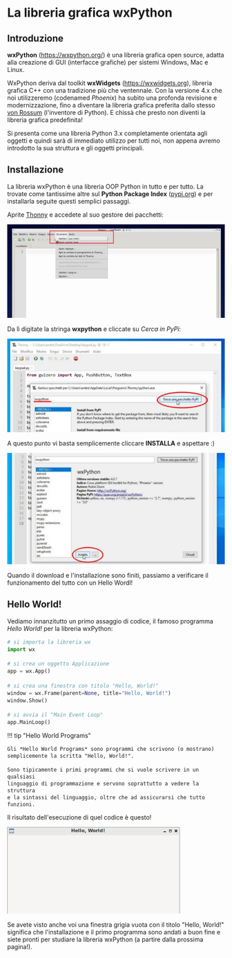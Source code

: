# La libreria grafica wxPython


<!-- ########################################################################################################################################### -->
## Introduzione

**wxPython** (<https://wxpython.org/>) è una libreria grafica open source, adatta alla creazione di GUI (interfacce grafiche) per sistemi Windows, Mac e Linux.

WxPython deriva dal toolkit **wxWidgets** (<https://wxwidgets.org>), libreria grafica C++ con una tradizione più che ventennale. 
Con la versione 4.x che noi utilizzeremo (codenamed *Phoenix*) ha subìto una profonda revisione e modernizzazione, fino a diventare la libreria
grafica preferita dallo stesso [von Rossum](https://it.wikipedia.org/wiki/Guido_van_Rossum) (l'inventore di Python). 
E chissà che presto non diventi la libreria grafica predefinita!

Si presenta come una libreria Python 3.x completamente orientata agli oggetti e quindi sarà di immediato utilizzo per tutti noi, 
non appena avremo introdotto la sua struttura e gli oggetti principali.


<!-- ########################################################################################################################################### -->
## Installazione

La libreria wxPython è una libreria OOP Python in tutto e per tutto. 
La trovate come tantissime altre sul **Python Package Index** ([pypi.org](https://pypi.org)) e per installarla
seguite questi semplici passaggi.

Aprite [Thonny](https://thonny.org) e accedete al suo gestore dei pacchetti:

![image](images/wxpython_install_0.jpg)

Da lì digitate la stringa **wxpython** e cliccate su *Cerca in PyPi*:

![image](images/wxpython_install_1.jpg)

A questo punto vi basta semplicemente cliccare **INSTALLA** e aspettare :)

![image](images/wxpython_install_2.jpg)

Quando il download e l'installazione sono finiti, passiamo a verificare il funzionamento del tutto con un Hello Wordl!


<!-- ########################################################################################################################################### -->
## Hello World!


Vediamo innanzitutto un primo assaggio di codice, il famoso programma *Hello World!* per la libreria wxPython:

``` python
# si importa la libreria wx
import wx

# si crea un oggetto Applicazione
app = wx.App()

# si crea una finestra con titolo "Hello, World!"
window = wx.Frame(parent=None, title="Hello, World!")
window.Show()

# si avvia il "Main Event Loop"
app.MainLoop()
```

!!! tip "Hello World Programs"

    Gli *Hello World Programs* sono programmi che scrivono (o mostrano)
    semplicemente la scritta "Hello, World!".

    Sono tipicamente i primi programmi che si vuole scrivere in un qualsiasi
    linguaggio di programmazione e servono soprattutto a vedere la struttura
    e la sintassi del linguaggio, oltre che ad assicurarsi che tutto
    funzioni.


Il risultato dell'esecuzione di quel codice è questo!

![image](images/first_wxpython_code.jpg)


Se avete visto anche voi una finestra grigia vuota con il titolo "Hello, World!" significa che l'installazione e il primo programma sono andati
a buon fine e siete pronti per studiare la libreria wxPython (a partire dalla prossima pagina!).

<br>
<br>
<br>

